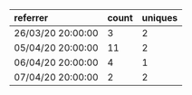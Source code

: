 | referrer          | count | uniques |
| :---------------- | :---- | :------ |
| 26/03/20 20:00:00 | 3     | 2       |
| 05/04/20 20:00:00 | 11    | 2       |
| 06/04/20 20:00:00 | 4     | 1       |
| 07/04/20 20:00:00 | 2     | 2       |